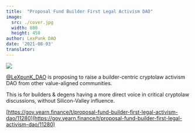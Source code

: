 ```yaml
---
title:  "Proposal Fund Builder First Legal Activism DAO"
image:
  src: ./cover.jpg
  width: 800
  height: 450
author: LexPunk DAO
date: '2021-08-03'
translator:
---
```


![](/_posts/_announcements/legal-activism-DAO/1.jpg?w=800&h=450)

[@LeXpunK_DAO](https://twitter.com/LeXpunK_DAO) is proposing to raise a builder-centric cryptolaw activism DAO from other value-aligned communities.

This is for builders & degens having a more direct voice in critical cryptolaw discussions, without Silicon-Valley influence.

[https://gov.yearn.finance/t/proposal-fund-builder-first-legal-activism-dao/11280](https://gov.yearn.finance/t/proposal-fund-builder-first-legal-activism-dao/11280)
